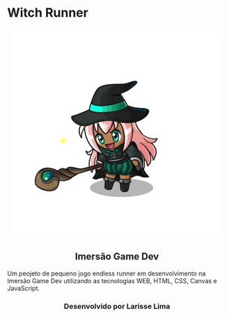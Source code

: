 <h1>Witch Runner</h1>
<p align="center"><img src="/assets/images/witch.gif"></p>
<h2 align="center">Imersão Game Dev</h2>

<p> Um peojeto de pequeno jogo endless runner em desenvolvimento na Imersão Game Dev utilizando as tecnologias WEB, HTML, CSS, Canvas e JavaScript.
</p>

<h3 align="center">Desenvolvido por Larisse Lima</h3>
